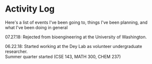 # Activity Log


Here's a list of events I've been going to, things I've been planning, and what I've been doing in general

07.27.18: Rejected from bioengineering at the University of Washington.

06.22.18: Started working at the Dey Lab as volunteer undergraduate researcher.  
		  Summer quarter started (CSE 143, MATH 300, CHEM 237)